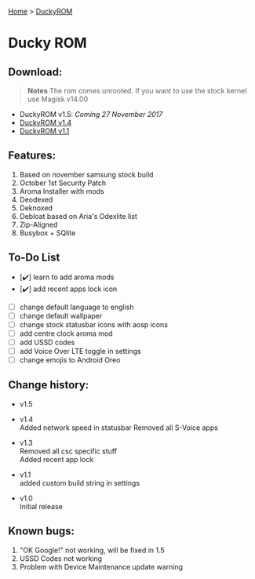 [Home](/index.md)     >     [DuckyROM](/duckyrom.md)
# Ducky ROM
## Download:

> **Notes** The rom comes unrooted. If you want to use the stock kernel use Magisk v14.00

- DuckyROM v1.5: _Coming 27 November 2017_
- [DuckyROM v1.4](https://mega.nz/#!GRdiDR5K!O101pMNqp9hb5wkAReXGgJgUMbiLFzYvd8i0821fpEM)
- [DuckyROM v1.1](https://goo.gl/LLYn48)

## Features:
<ol>
  <li>Based on november samsung stock build</li>
  <li>October 1st Security Patch</li>
  <li>Aroma Installer with mods</li>
  <li>Deodexed</li>
  <li>Deknoxed</li>
  <li>Debloat based on Aria's Odexlite list</li>
  <li>Zip-Aligned</li>
  <li>Busybox + SQlite</li>
</ol>

## To-Do List
- [✔️] learn to add aroma mods
- [✔️] add recent apps lock icon
- [ ] change default language to english
- [ ] change default wallpaper
- [ ] change stock statusbar icons with aosp icons
- [ ] add centre clock aroma mod
- [ ] add USSD codes
- [ ] add Voice Over LTE toggle in settings
- [ ] change emojis to Android Oreo

## Change history:
- v1.5 <br/>

- v1.4 <br/>
Added network speed in statusbar
Removed all S-Voice apps
- v1.3 <br/>
Removed all csc specific stuff <br/>
Added recent app lock
- v1.1 <br/> 
added custom build string in settings
- v1.0 <br/> 
Initial release

## Known bugs:
<ol>
  <li>"OK Google!" not working, will be fixed in 1.5</li>
  <li>USSD Codes not working</li>
  <li>Problem with Device Maintenance update warning</li>
</ol>
